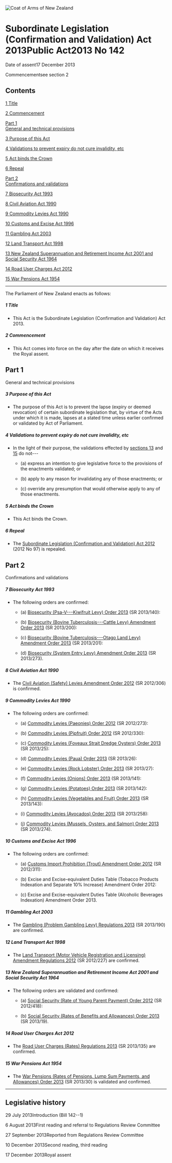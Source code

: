 ![Coat of Arms of New Zealand](/images/leg-crest.jpg)

# Subordinate Legislation (Confirmation and Validation) Act 2013Public Act2013 No 142

Date of assent17 December 2013

Commencementsee section 2

## Contents

[1 ][0][][0][Title][0]

[2 ][1][][1][Commencement][1]

[Part 1][2]  
[General and technical provisions][2]

[3 ][3][][3][Purpose of this Act][3]

[4 ][4][][4][Validations to prevent expiry do not cure invalidity, etc][4]

[5 ][5][][5][Act binds the Crown][5]

[6 ][6][][6][Repeal][6]

[Part 2][7]  
[Confirmations and validations][7]

[7 ][8][][8][Biosecurity Act 1993][8]

[8 ][9][][9][Civil Aviation Act 1990][9]

[9 ][10][][10][Commodity Levies Act 1990][10]

[10 ][11][][11][Customs and Excise Act 1996][11]

[11 ][12][][12][Gambling Act 2003][12]

[12 ][13][][13][Land Transport Act 1998][13]

[13 ][14][][14][New Zealand Superannuation and Retirement Income Act 2001 and Social Security Act 1964][14]

[14 ][15][][15][Road User Charges Act 2012][15]

[15 ][16][][16][War Pensions Act 1954][16]

---

The Parliament of New Zealand enacts as follows:

##### 1 Title
    
*   This Act is the Subordinate Legislation (Confirmation and Validation) Act 2013\.

##### 2 Commencement
    
*   This Act comes into force on the day after the date on which it receives the Royal assent.

## Part 1  
General and technical provisions

##### 3 Purpose of this Act
    
*   The purpose of this Act is to prevent the lapse (expiry or deemed revocation) of certain subordinate legislation that, by virtue of the Acts under which it is made, lapses at a stated time unless earlier confirmed or validated by Act of Parliament.

##### 4 Validations to prevent expiry do not cure invalidity, etc
    
*   In the light of their purpose, the validations effected by [sections 13][14] and [15][16] do not---
        
    *   (a) express an intention to give legislative force to the provisions of the enactments validated; or
    
    *   (b) apply to any reason for invalidating any of those enactments; or
    
    *   (c) override any presumption that would otherwise apply to any of those enactments.
    
    

##### 5 Act binds the Crown
    
*   This Act binds the Crown.

##### 6 Repeal
    
*   The [Subordinate Legislation (Confirmation and Validation) Act 2012][17] (2012 No 97) is repealed.

## Part 2  
Confirmations and validations

##### 7 Biosecurity Act 1993
    
*   The following orders are confirmed:
        
    *   (a) [Biosecurity (Psa-V---Kiwifruit Levy) Order 2013][18] (SR 2013/140):
    
    *   (b) [Biosecurity (Bovine Tuberculosis---Cattle Levy) Amendment Order 2013][19] (SR 2013/200):
    
    *   (c) [Biosecurity (Bovine Tuberculosis---Otago Land Levy) Amendment Order 2013][20] (SR 2013/201):
    
    *   (d) [Biosecurity (System Entry Levy) Amendment Order 2013][21] (SR 2013/273).
    
    

##### 8 Civil Aviation Act 1990
    
*   The [Civil Aviation (Safety) Levies Amendment Order 2012][22] (SR 2012/306) is confirmed.

##### 9 Commodity Levies Act 1990
    
*   The following orders are confirmed:
        
    *   (a) [Commodity Levies (Paeonies) Order 2012][23] (SR 2012/273):
    
    *   (b) [Commodity Levies (Pipfruit) Order 2012][24] (SR 2012/330):
    
    *   (c) [Commodity Levies (Foveaux Strait Dredge Oysters) Order 2013][25] (SR 2013/25):
    
    *   (d) [Commodity Levies (Paua) Order 2013][26] (SR 2013/26):
    
    *   (e) [Commodity Levies (Rock Lobster) Order 2013][27] (SR 2013/27):
    
    *   (f) [Commodity Levies (Onions) Order 2013][28] (SR 2013/141):
    
    *   (g) [Commodity Levies (Potatoes) Order 2013][29] (SR 2013/142):
    
    *   (h) [Commodity Levies (Vegetables and Fruit) Order 2013][30] (SR 2013/143):
    
    *   (i) [Commodity Levies (Avocados) Order 2013][31] (SR 2013/258):
    
    *   (j) [Commodity Levies (Mussels, Oysters, and Salmon) Order 2013][32] (SR 2013/274).
    
    

##### 10 Customs and Excise Act 1996
    
*   The following orders are confirmed:
        
    *   (a) [Customs Import Prohibition (Trout) Amendment Order 2012][33] (SR 2012/311):
    
    *   (b) Excise and Excise-equivalent Duties Table (Tobacco Products Indexation and Separate 10% Increase) Amendment Order 2012:
    
    *   (c) Excise and Excise-equivalent Duties Table (Alcoholic Beverages Indexation) Amendment Order 2013\.
    
    

##### 11 Gambling Act 2003
    
*   The [Gambling (Problem Gambling Levy) Regulations 2013][34] (SR 2013/190) are confirmed.

##### 12 Land Transport Act 1998
    
*   The [Land Transport (Motor Vehicle Registration and Licensing) Amendment Regulations 2012][35] (SR 2012/227) are confirmed.

##### 13 New Zealand Superannuation and Retirement Income Act 2001 and Social Security Act 1964
    
*   The following orders are validated and confirmed:
        
    *   (a) [Social Security (Rate of Young Parent Payment) Order 2012][36] (SR 2012/418):
    
    *   (b) [Social Security (Rates of Benefits and Allowances) Order 2013][37] (SR 2013/19).
    
    

##### 14 Road User Charges Act 2012
    
*   The [Road User Charges (Rates) Regulations 2013][38] (SR 2013/135) are confirmed.

##### 15 War Pensions Act 1954
    
*   The [War Pensions (Rates of Pensions, Lump Sum Payments, and Allowances) Order 2013][39] (SR 2013/30) is validated and confirmed.

---

## Legislative history

29 July 2013Introduction (Bill 142--1)

6 August 2013First reading and referral to Regulations Review Committee

27 September 2013Reported from Regulations Review Committee

10 December 2013Second reading, third reading

17 December 2013Royal assent



[0]: http://www.legislation.govt.nz/act/public/2013/0142/latest/whole.html#DLM5397907
[1]: http://www.legislation.govt.nz/act/public/2013/0142/latest/whole.html#DLM5397908
[2]: http://www.legislation.govt.nz/act/public/2013/0142/latest/whole.html#DLM5397909
[3]: http://www.legislation.govt.nz/act/public/2013/0142/latest/whole.html#DLM5397910
[4]: http://www.legislation.govt.nz/act/public/2013/0142/latest/whole.html#DLM5397911
[5]: http://www.legislation.govt.nz/act/public/2013/0142/latest/whole.html#DLM5397912
[6]: http://www.legislation.govt.nz/act/public/2013/0142/latest/whole.html#DLM5397913
[7]: http://www.legislation.govt.nz/act/public/2013/0142/latest/whole.html#DLM5397914
[8]: http://www.legislation.govt.nz/act/public/2013/0142/latest/whole.html#DLM5397915
[9]: http://www.legislation.govt.nz/act/public/2013/0142/latest/whole.html#DLM5397916
[10]: http://www.legislation.govt.nz/act/public/2013/0142/latest/whole.html#DLM5397917
[11]: http://www.legislation.govt.nz/act/public/2013/0142/latest/whole.html#DLM5397918
[12]: http://www.legislation.govt.nz/act/public/2013/0142/latest/whole.html#DLM5397919
[13]: http://www.legislation.govt.nz/act/public/2013/0142/latest/whole.html#DLM5397920
[14]: http://www.legislation.govt.nz/act/public/2013/0142/latest/whole.html#DLM5397921
[15]: http://www.legislation.govt.nz/act/public/2013/0142/latest/whole.html#DLM5397922
[16]: http://www.legislation.govt.nz/act/public/2013/0142/latest/whole.html#DLM5397923
[17]: http://www.legislation.govt.nz/act/public/2013/0142/latest/link.aspx?id=DLM4691700
[18]: http://www.legislation.govt.nz/act/public/2013/0142/latest/link.aspx?id=DLM5179000
[19]: http://www.legislation.govt.nz/act/public/2013/0142/latest/link.aspx?id=DLM5204028
[20]: http://www.legislation.govt.nz/act/public/2013/0142/latest/link.aspx?id=DLM5203122
[21]: http://www.legislation.govt.nz/act/public/2013/0142/latest/link.aspx?id=DLM5287800
[22]: http://www.legislation.govt.nz/act/public/2013/0142/latest/link.aspx?id=DLM4765800
[23]: http://www.legislation.govt.nz/act/public/2013/0142/latest/link.aspx?id=DLM4741000
[24]: http://www.legislation.govt.nz/act/public/2013/0142/latest/link.aspx?id=DLM4816297
[25]: http://www.legislation.govt.nz/act/public/2013/0142/latest/link.aspx?id=DLM5027531
[26]: http://www.legislation.govt.nz/act/public/2013/0142/latest/link.aspx?id=DLM5028521
[27]: http://www.legislation.govt.nz/act/public/2013/0142/latest/link.aspx?id=DLM5028031
[28]: http://www.legislation.govt.nz/act/public/2013/0142/latest/link.aspx?id=DLM5180224
[29]: http://www.legislation.govt.nz/act/public/2013/0142/latest/link.aspx?id=DLM5179925
[30]: http://www.legislation.govt.nz/act/public/2013/0142/latest/link.aspx?id=DLM5180100
[31]: http://www.legislation.govt.nz/act/public/2013/0142/latest/link.aspx?id=DLM5268923
[32]: http://www.legislation.govt.nz/act/public/2013/0142/latest/link.aspx?id=DLM5269532
[33]: http://www.legislation.govt.nz/act/public/2013/0142/latest/link.aspx?id=DLM4774807
[34]: http://www.legislation.govt.nz/act/public/2013/0142/latest/link.aspx?id=DLM5188100
[35]: http://www.legislation.govt.nz/act/public/2013/0142/latest/link.aspx?id=DLM4687619
[36]: http://www.legislation.govt.nz/act/public/2013/0142/latest/link.aspx?id=DLM4935305
[37]: http://www.legislation.govt.nz/act/public/2013/0142/latest/link.aspx?id=DLM5032540
[38]: http://www.legislation.govt.nz/act/public/2013/0142/latest/link.aspx?id=DLM5178334
[39]: http://www.legislation.govt.nz/act/public/2013/0142/latest/link.aspx?id=DLM5031831